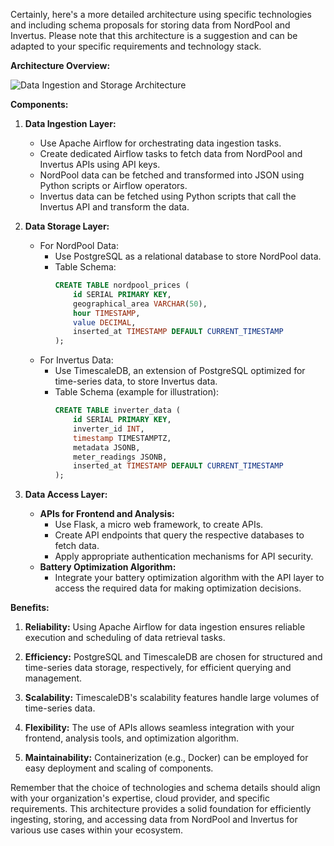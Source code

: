 Certainly, here's a more detailed architecture using specific technologies and including schema proposals for storing data from NordPool and Invertus. Please note that this architecture is a suggestion and can be adapted to your specific requirements and technology stack.

**Architecture Overview:**

![Data Ingestion and Storage Architecture](https://i.imgur.com/f9QgYVU.png)

**Components:**

1. **Data Ingestion Layer:**
   - Use Apache Airflow for orchestrating data ingestion tasks.
   - Create dedicated Airflow tasks to fetch data from NordPool and Invertus APIs using API keys.
   - NordPool data can be fetched and transformed into JSON using Python scripts or Airflow operators.
   - Invertus data can be fetched using Python scripts that call the Invertus API and transform the data.

2. **Data Storage Layer:**
   - For NordPool Data:
     - Use PostgreSQL as a relational database to store NordPool data.
     - Table Schema:
        ```sql
        CREATE TABLE nordpool_prices (
            id SERIAL PRIMARY KEY,
            geographical_area VARCHAR(50),
            hour TIMESTAMP,
            value DECIMAL,
            inserted_at TIMESTAMP DEFAULT CURRENT_TIMESTAMP
        );
        ```
   - For Invertus Data:
     - Use TimescaleDB, an extension of PostgreSQL optimized for time-series data, to store Invertus data.
     - Table Schema (example for illustration):
       ```sql
       CREATE TABLE inverter_data (
           id SERIAL PRIMARY KEY,
           inverter_id INT,
           timestamp TIMESTAMPTZ,
           metadata JSONB,
           meter_readings JSONB,
           inserted_at TIMESTAMP DEFAULT CURRENT_TIMESTAMP
       );
       ```

3. **Data Access Layer:**
   - **APIs for Frontend and Analysis:**
     - Use Flask, a micro web framework, to create APIs.
     - Create API endpoints that query the respective databases to fetch data.
     - Apply appropriate authentication mechanisms for API security.
   - **Battery Optimization Algorithm:**
     - Integrate your battery optimization algorithm with the API layer to access the required data for making optimization decisions.

**Benefits:**

1. **Reliability:** Using Apache Airflow for data ingestion ensures reliable execution and scheduling of data retrieval tasks.

2. **Efficiency:** PostgreSQL and TimescaleDB are chosen for structured and time-series data storage, respectively, for efficient querying and management.

3. **Scalability:** TimescaleDB's scalability features handle large volumes of time-series data.

4. **Flexibility:** The use of APIs allows seamless integration with your frontend, analysis tools, and optimization algorithm.

5. **Maintainability:** Containerization (e.g., Docker) can be employed for easy deployment and scaling of components.

Remember that the choice of technologies and schema details should align with your organization's expertise, cloud provider, and specific requirements. This architecture provides a solid foundation for efficiently ingesting, storing, and accessing data from NordPool and Invertus for various use cases within your ecosystem.